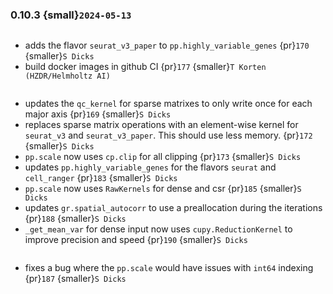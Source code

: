### 0.10.3 {small}`2024-05-13`

```{rubric} Features
```
* adds the flavor `seurat_v3_paper` to `pp.highly_variable_genes` {pr}`170` {smaller}`S Dicks`
* build docker images in github CI {pr}`177` {smaller}`T Korten (HZDR/Helmholtz AI)`

```{rubric} Performance
```
* updates the `qc_kernel` for sparse matrixes to only write once for each major axis {pr}`169` {smaller}`S Dicks`
* replaces sparse matrix operations with an element-wise kernel for `seurat_v3` and `seurat_v3_paper`. This should use less memory. {pr}`172` {smaller}`S Dicks`
* `pp.scale` now uses `cp.clip` for all clipping {pr}`173` {smaller}`S Dicks`
* updates `pp.highly_variable_genes` for the flavors `seurat` and `cell_ranger` {pr}`183` {smaller}`S Dicks`
* `pp.scale` now uses `RawKernels` for dense and csr {pr}`185` {smaller}`S Dicks`
* updates `gr.spatial_autocorr` to use a preallocation during the iterations {pr}`188` {smaller}`S Dicks`
* `_get_mean_var` for dense input now uses `cupy.ReductionKernel` to improve precision and speed {pr}`190` {smaller}`S Dicks`

```{rubric} Bug fixes
```
* fixes a bug where the `pp.scale` would have issues with `int64` indexing {pr}`187` {smaller}`S Dicks`
